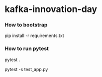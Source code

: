 # kafka-innovation-day

### How to bootstrap
pip install -r requirements.txt


### How to run pytest
pytest .

pytest -s test_app.py
